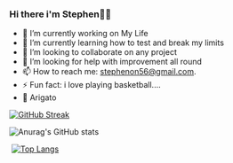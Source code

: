 ### Hi there i'm Stephen👋🙃

- 🔭 I’m currently working on My Life
- 🌱 I’m currently learning how to test and break my limits
- 👯 I’m looking to collaborate on any project
- 🤔 I’m looking for help with improvement all round 
- 📫 How to reach me: stephenon56@gmail.com.
- ⚡ Fun fact: i love playing basketball....
- 👋 Arigato

[![GitHub Streak](https://streak-stats.demolab.com?user=Stepheeeen&theme=dark&border_radius=5)](https://git.io/streak-stats)

![Anurag's GitHub stats](https://github-readme-stats.vercel.app/api?username=Stepheeeen&show_icons=true&theme=dark)

 [![Top Langs](https://github-readme-stats.vercel.app/api/top-langs/?username=Stepheeeen&layout=compact&theme=dark)](https://github.com/anuraghazra/github-readme-stats)
